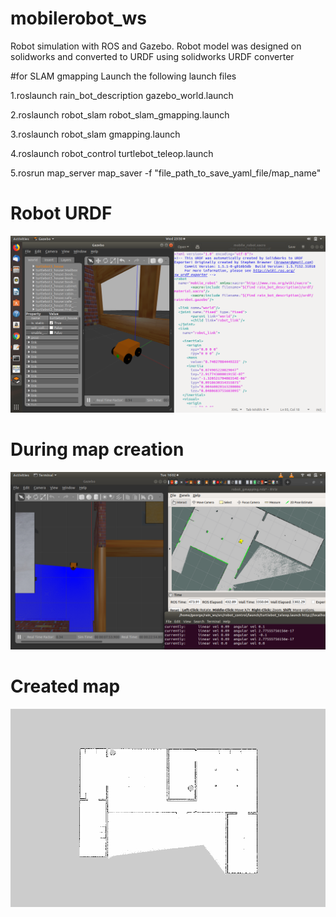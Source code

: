 # mobilerobot_ws
Robot simulation with ROS and Gazebo. Robot model was designed on solidworks and converted to URDF using solidworks URDF converter

#for SLAM gmapping Launch the following launch files

1.roslaunch rain_bot_description gazebo_world.launch

2.roslaunch robot_slam robot_slam_gmapping.launch

3.roslaunch robot_slam gmapping.launch

4.roslaunch robot_control turtlebot_teleop.launch

5.rosrun map_server map_saver -f "file_path_to_save_yaml_file/map_name"

# Robot URDF

![alt created](https://github.com/GeorgeBethel/mobilerobot_ws/blob/master/src/rain_ws/pictures/custom%20urdf%20model1.png)
 
 #  During map creation
 
![alt map creation](https://github.com/GeorgeBethel/mobilerobot_ws/blob/master/src/rain_ws/pictures/SLAM_gmapping.png)


# Created map

![alt created](https://github.com/GeorgeBethel/mobilerobot_ws/blob/master/src/rain_ws/pictures/map_generated.png)
